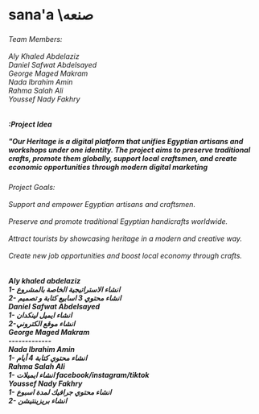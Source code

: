 <h1 align="left">sana'a  \صنعه</h1>

###

<h6 align="left">Team Members:<br><br>Aly Khaled Abdelaziz <br>Daniel Safwat Abdelsayed<br>George Maged Makram<br>Nada Ibrahim Amin <br>Rahma Salah Ali<br>Youssef Nady Fakhry</h6>

###

<h5 align="left">:Project Idea<br><br>"Our Heritage is a digital platform that unifies Egyptian artisans and workshops under one identity. The project aims to preserve traditional crafts, promote them globally, support local craftsmen, and create economic opportunities through modern digital marketing</h5>

###

<h6 align="left">Project Goals:<br><br>Support and empower Egyptian artisans and craftsmen.<br><br>Preserve and promote traditional Egyptian handicrafts worldwide.<br><br>Attract tourists by showcasing heritage in a modern and creative way.<br><br>Create new job opportunities and boost local economy through crafts.</h6>

###

<h5 align="left">Aly khaled abdelaziz<br>1- انشاء الاستراتيجية الخاصة بالمشروع <br>2- انشاء محتوي 3 اسابيع كتابة و تصميم <br>Daniel Safwat Abdelsayed<br>1- انشاء ايميل لينكدان <br>2-انشاء موقع الكتروني <br>George Maged Makram<br>-------------<br>Nada Ibrahim Amin <br>1- انشاء محتوي كتابة 4 أيام<br>Rahma Salah Ali<br>1- انشاء ايميلات  facebook/instagram/tiktok <br>Youssef Nady Fakhry<br>1- انشاء محتوي جرافيك لمدة اسبوع <br>2- انشاء بريزينتيشن</h5>


</div>

###
